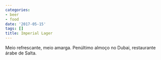 ```yaml
---
categories:
- beer
- food
date: '2017-05-15'
tags: []
title: Imperial Lager
---
```


Meio refrescante, meio amarga. Penúltimo almoço no Dubai, restaurante árabe de Salta.
